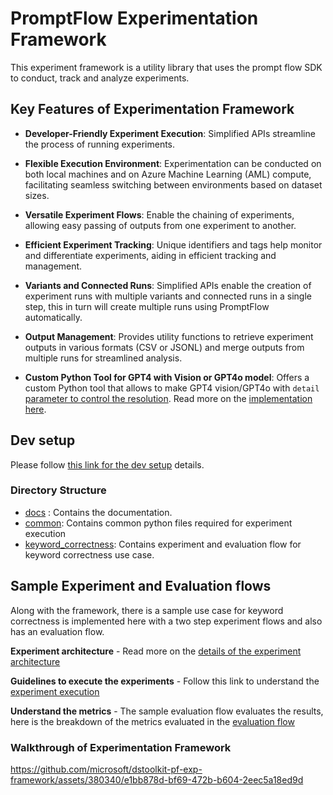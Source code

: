 # PromptFlow Experimentation Framework

This experiment framework is a utility library that uses the prompt flow SDK to conduct, track and analyze experiments.

## Key Features of Experimentation Framework

* **Developer-Friendly Experiment Execution**: Simplified APIs streamline the process of running experiments.

* **Flexible Execution Environment**: Experimentation can be conducted on both local machines and on Azure Machine Learning (AML) compute, facilitating seamless switching between environments based on dataset sizes.

* **Versatile Experiment Flows**: Enable the chaining of experiments, allowing easy passing of outputs from one experiment to another.

* **Efficient Experiment Tracking**: Unique identifiers and tags help monitor and differentiate experiments, aiding in efficient tracking and management.

* **Variants and Connected Runs**: Simplified APIs enable the creation of experiment runs with multiple variants and connected runs in a single step, this in turn will create multiple runs using PromptFlow automatically.

* **Output Management**: Provides utility functions to retrieve experiment outputs in various formats (CSV or JSONL) and merge outputs from multiple runs for streamlined analysis.

* **Custom Python Tool for GPT4 with Vision or GPT4o model**: Offers a custom Python tool that allows to make GPT4 vision/GPT4o with `detail` [parameter to control the resolution](https://learn.microsoft.com/en-us/azure/ai-services/openai/how-to/gpt-with-vision?tabs=rest%2Csystem-assigned%2Cresource#detail-parameter-settings-in-image-processing-low-high-auto).  Read more on the [implementation here](https://github.com/microsoft/dstoolkit-pf-exp-framework/blob/main/docs/gpt4v_tooling.md#openai-process-custom-python-tool).

## Dev setup

Please follow [this link for the dev setup](./docs/dev-setup.md) details.

### Directory Structure

* [docs](./docs/) : Contains the documentation.
* [common](./common/): Contains common python files required for experiment execution
* [keyword_correctness](./keyword_correctness/): Contains experiment and evaluation flow for keyword correctness use case. 

## Sample Experiment and Evaluation flows

Along with the framework, there is a sample use case for keyword correctness is implemented here with a two step experiment flows and also has an evaluation flow.

**Experiment architecture** - Read more on the [details of the experiment architecture](./docs/experiment_details.md)

**Guidelines to execute the experiments** - Follow this link to understand the [experiment execution](./docs/experiment_execution.md)

**Understand the metrics** - The sample evaluation flow evaluates the results, here is the breakdown of the metrics evaluated in the [evaluation flow](./docs/data_science_metrics.md)

### Walkthrough of Experimentation Framework

https://github.com/microsoft/dstoolkit-pf-exp-framework/assets/380340/e1bb878d-bf69-472b-b604-2eec5a18ed9d

